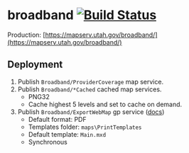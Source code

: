 # broadband [![Build Status](https://travis-ci.org/agrc/starch.svg?branch=master)](https://travis-ci.org/agrc/broadband)

Production: [https://mapserv.utah.gov/broadband/](https://mapserv.utah.gov/broadband/)

## Deployment

1. Publish `Broadband/ProviderCoverage` map service.
1. Publish `Broadband/*Cached` cached map services.
    * PNG32
    * Cache highest 5 levels and set to cache on demand.
1. Publish `Broadband/ExportWebMap` gp service ([docs](https://server.arcgis.com/en/server/latest/get-started/windows/tutorial-publishing-additional-services-for-printing.htm))
    * Default format: PDF
    * Templates folder: `maps\PrintTemplates`
    * Default template: `Main.mxd`
    * Synchronous
